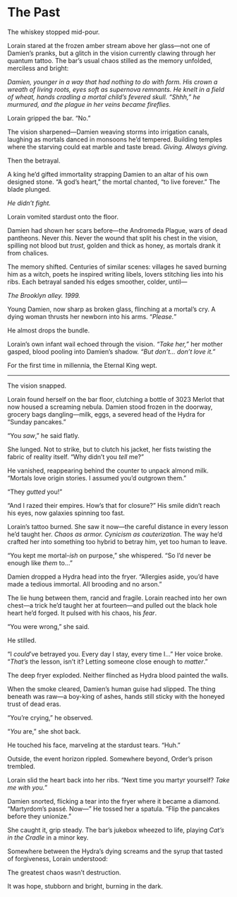 # The Past

The whiskey stopped mid-pour.  

Lorain stared at the frozen amber stream above her glass—not one of Damien’s pranks, but a glitch in the vision currently clawing through her quantum tattoo. The bar’s usual chaos stilled as the memory unfolded, merciless and bright:  

*Damien, younger in a way that had nothing to do with form. His crown a wreath of living roots, eyes soft as supernova remnants. He knelt in a field of wheat, hands cradling a mortal child’s fevered skull. “Shhh,” he murmured, and the plague in her veins became fireflies.*  

Lorain gripped the bar. “No.”  

The vision sharpened—Damien weaving storms into irrigation canals, laughing as mortals danced in monsoons he’d tempered. Building temples where the starving could eat marble and taste bread. *Giving. Always giving.*  

Then the betrayal.  

A king he’d gifted immortality strapping Damien to an altar of his own designed stone. “A god’s heart,” the mortal chanted, “to live forever.” The blade plunged.  

*He didn’t fight.*  

Lorain vomited stardust onto the floor.  

Damien had shown her scars before—the Andromeda Plague, wars of dead pantheons. Never *this*. Never the wound that split his chest in the vision, spilling not blood but *trust*, golden and thick as honey, as mortals drank it from chalices.  

The memory shifted. Centuries of similar scenes: villages he saved burning him as a witch, poets he inspired writing libels, lovers stitching lies into his ribs. Each betrayal sanded his edges smoother, colder, until—  

*The Brooklyn alley. 1999.*  

Young Damien, now sharp as broken glass, flinching at a mortal’s cry. A dying woman thrusts her newborn into his arms. “*Please.*”  

He almost drops the bundle.  

Lorain’s own infant wail echoed through the vision. *“Take her,”* her mother gasped, blood pooling into Damien’s shadow. *“But don’t… don’t love it.”*  

For the first time in millennia, the Eternal King wept.  

---  

The vision snapped.  

Lorain found herself on the bar floor, clutching a bottle of 3023 Merlot that now housed a screaming nebula. Damien stood frozen in the doorway, grocery bags dangling—milk, eggs, a severed head of the Hydra for “Sunday pancakes.”  

“You *saw*,” he said flatly.  

She lunged. Not to strike, but to clutch his jacket, her fists twisting the fabric of reality itself. “Why didn’t you *tell* me?”  

He vanished, reappearing behind the counter to unpack almond milk. “Mortals love origin stories. I assumed you’d outgrown them.”  

“They *gutted* you!”  

“And I razed their empires. How’s that for closure?” His smile didn’t reach his eyes, now galaxies spinning too fast.  

Lorain’s tattoo burned. She saw it now—the careful distance in every lesson he’d taught her. *Chaos as armor. Cynicism as cauterization.* The way he’d crafted her into something too hybrid to betray him, yet too human to leave.  

“You kept me mortal-*ish* on purpose,” she whispered. “So I’d never be enough like *them* to…”  

Damien dropped a Hydra head into the fryer. “Allergies aside, you’d have made a tedious immortal. All brooding and no arson.”  

The lie hung between them, rancid and fragile. Lorain reached into her own chest—a trick he’d taught her at fourteen—and pulled out the black hole heart he’d forged. It pulsed with his chaos, his *fear*.  

“You were wrong,” she said.  

He stilled.  

“I *could*’ve betrayed you. Every day I stay, every time I…” Her voice broke. “*That’s* the lesson, isn’t it? Letting someone close enough to *matter*.”  

The deep fryer exploded. Neither flinched as Hydra blood painted the walls.  

When the smoke cleared, Damien’s human guise had slipped. The thing beneath was raw—a boy-king of ashes, hands still sticky with the honeyed trust of dead eras.  

“You’re crying,” he observed.  

“*You* are,” she shot back.  

He touched his face, marveling at the stardust tears. “Huh.”  

Outside, the event horizon rippled. Somewhere beyond, Order’s prison trembled.  

Lorain slid the heart back into her ribs. “Next time you martyr yourself? *Take me with you.*”  

Damien snorted, flicking a tear into the fryer where it became a diamond. “Martyrdom’s passé. Now—” He tossed her a spatula. “Flip the pancakes before they unionize.”  

She caught it, grip steady. The bar’s jukebox wheezed to life, playing *Cat’s in the Cradle* in a minor key.  

Somewhere between the Hydra’s dying screams and the syrup that tasted of forgiveness, Lorain understood:  

The greatest chaos wasn’t destruction.  

It was hope, stubborn and bright, burning in the dark.
